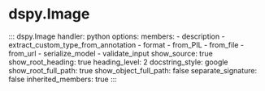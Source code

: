 # dspy.Image

<!-- START_API_REF -->
::: dspy.Image
    handler: python
    options:
        members:
            - description
            - extract_custom_type_from_annotation
            - format
            - from_PIL
            - from_file
            - from_url
            - serialize_model
            - validate_input
        show_source: true
        show_root_heading: true
        heading_level: 2
        docstring_style: google
        show_root_full_path: true
        show_object_full_path: false
        separate_signature: false
        inherited_members: true
:::
<!-- END_API_REF -->
